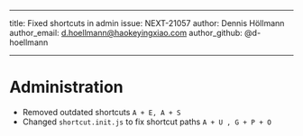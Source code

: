 ---
title: Fixed shortcuts in admin
issue: NEXT-21057
author: Dennis Höllmann
author_email: d.hoellmann@haokeyingxiao.com
author_github: @d-hoellmann
___
# Administration
* Removed outdated shortcuts `A + E, A + S`
* Changed `shortcut.init.js` to fix shortcut paths `A + U , G + P + O`
